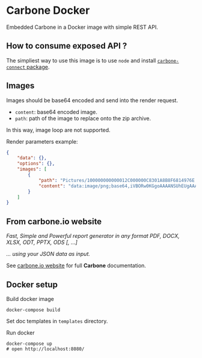 # Carbone Docker

Embedded Carbone in a Docker image with simple REST API.

## How to consume exposed API ?

The simpliest way to use this image is to use `node` and install [`carbone-connect` package](https://npmjs.org/carbone-connect).

## Images

Images should be base64 encoded and send into the render request.
* `content`: base64 encoded image.
* `path`: path of the image to replace onto the zip archive.

In this way, image loop are not supported.

Render parameters example:
```json
{
    "data": {},
    "options": {},
    "images": [
        {
            "path": "Pictures/100000000000012C000000C8301A8B8F6814976E.png",
            "content": "data:image/png;base64,iVBORw0KGgoAAAANSUhEUgAAAAgAAAAICAYAAADED76LAAABA0lEQVR4AWMAAcNkBnnjNJYtRqnMH41SmD8YpzJvNk1kkAXJMerFMoixc3FcD/aI5FeQU2R+++0Zw6Grm/5//f+GgfE/QzsDUPXqxpURf6YdzfifulHqf8xKof81W9z+f/358X/gLJ4fjA51rN9F5Dk5QMpZORkY2P8KMvQFnmLYeWM2w5ydTT8ZfKZw/v0PBBP2J/0PmsP9/+LTff8vPd3/338q93+g6e+YPj37fXLK7pz/2XYzGKaGXmaQFdBi6NuVzPD+ye/fDP8ZdjCAHGmWzfquZ30W2KTypV7/rYtZfxklMb8xi2MQBnsT5CWjZOaNQPweiN8ZJzOv149jkAbJAQDOgW4m18mcLgAAAABJRU5ErkJggg=="
        }
    ]
}
```

## From carbone.io website

_Fast, Simple and Powerful report generator in any format PDF, DOCX, XLSX, ODT, PPTX, ODS [, ...]_

_... using your JSON data as input._

See [carbone.io website](https://carbone.io) for full **Carbone** documentation.


## Docker setup

Build docker image
```
docker-compose build
```

Set doc templates in `templates` directory.

Run docker
```
docker-compose up
# open http://localhost:8080/
```

